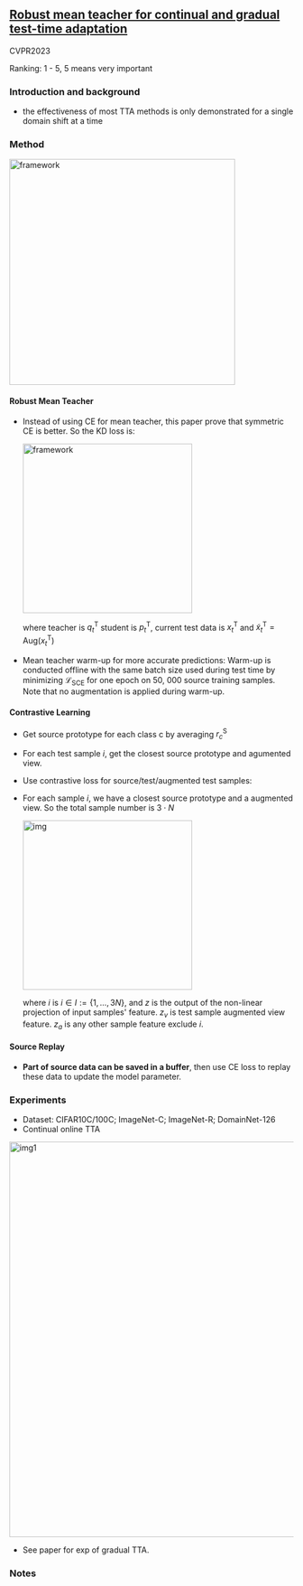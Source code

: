 ## [Robust mean teacher for continual and gradual test-time adaptation](https://arxiv.org/abs/2211.13081)

CVPR2023

Ranking: 1 - 5, 5 means very important
### Introduction and background
- the effectiveness of most TTA methods is only demonstrated for a single domain shift at a time

### Method
<img width=400 alt="framework" src="https://github.com/Jo-wang/Daily-Paper-Reading/assets/46414159/7e8a1550-c191-4c10-8fc1-3d44e3a16d7d">

#### Robust Mean Teacher
- Instead of using CE for mean teacher, this paper prove that symmetric CE is better. So the KD loss is:

  <img width=300 alt="framework" src="https://github.com/Jo-wang/Daily-Paper-Reading/assets/46414159/d4fa1137-b892-407d-86b9-608d9170c92c">
  
  where teacher is $q_t^{\mathrm{T}}$ student is $p_t^{\mathrm{T}}$, current test data is $x_t^{\mathrm{T}}$ and $\tilde{x}_t^{\mathrm{T}}=\text{Aug}(x_t^{\mathrm{T}})$

- Mean teacher warm-up for more accurate predictions: Warm-up is conducted offline with the same batch size used during test time by minimizing $\mathcal{L}_{\mathrm{SCE}}$ for one epoch on 50, 000 source training samples. Note that no augmentation is applied during warm-up.

#### Contrastive Learning
- Get source prototype for each class c by averaging $r_c^{\mathrm{S}}$
- For each test sample $i$, get the closest source prototype and agumented view.
- Use contrastive loss for source/test/augmented test samples:
- For each sample $i$, we have a closest source prototype and a augmented view. So the total sample number is $3\cdot N$

  <img width=300 alt="img" src="https://github.com/Jo-wang/Daily-Paper-Reading/assets/46414159/cb501b88-ffee-42a6-926e-a43412041f1a">
  
  where $i$ is $i \in I:=\{1, \ldots, 3 N\}$, and $z$ is the output of the non-linear projection of input samples' feature. $z_v$ is test sample augmented view feature. $z_a$ is any other sample feature exclude $i$.
  
#### Source Replay
- **Part of source data can be saved in a buffer**, then use CE loss to replay these data to update the model parameter.

### Experiments
- Dataset: CIFAR10C/100C; ImageNet-C; ImageNet-R; DomainNet-126
- Continual online TTA

<img width=700 alt="img1" src="https://github.com/Jo-wang/Daily-Paper-Reading/assets/46414159/f35d7c7a-6ce5-481e-bdf6-331af60d804d">

- See paper for exp of gradual TTA.
### Notes
